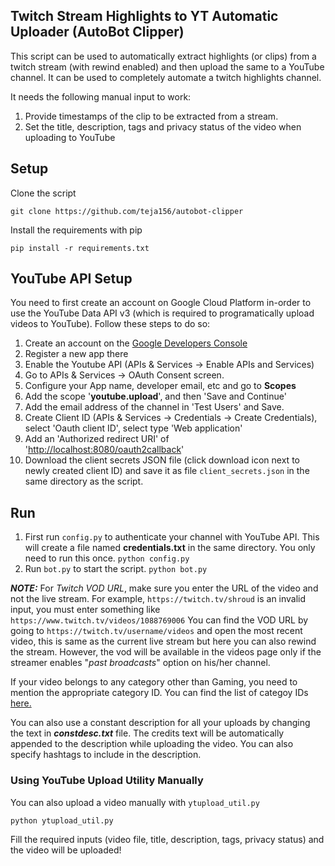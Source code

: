 ﻿## Twitch Stream Highlights to YT Automatic Uploader (AutoBot Clipper)

This script can be used to automatically extract highlights (or clips) from a twitch stream (with rewind enabled) and then upload the same to a YouTube channel. It can be used to completely automate a twitch highlights channel.

It needs the following manual input to work:
1. Provide timestamps of the clip to be extracted from a stream.
2. Set the title, description, tags and privacy status of the video when uploading to YouTube


## Setup
Clone the script

    git clone https://github.com/teja156/autobot-clipper

Install the requirements with pip

    pip install -r requirements.txt

## YouTube API Setup

You need to first create an account on Google Cloud Platform in-order to use the YouTube Data API v3 (which is required to programatically upload videos to YouTube). Follow these steps to do so:
1.  Create an account on the  [Google Developers Console](https://console.developers.google.com/)
2.  Register a new app there
3.  Enable the Youtube API (APIs & Services -> Enable APIs and Services)
4. Go to APIs & Services -> OAuth Consent screen.
5. Configure your App name, developer email, etc and go to **Scopes**
6. Add the scope '**youtube.upload**', and then 'Save and Continue'
7. Add the email address of the channel in 'Test Users' and Save.
8.  Create Client ID (APIs & Services -> Credentials -> Create Credentials), select 'Oauth client ID', select type 'Web application'
9.  Add an 'Authorized redirect URI' of '[http://localhost:8080/oauth2callback](http://localhost:8080/oauth2callback)'
10.  Download the client secrets JSON file (click download icon next to newly created client ID) and save it as file  `client_secrets.json`  in the same directory as the script.

## Run
1. First run `config.py` to authenticate your channel with YouTube API. This will create a file named **credentials.txt** in the same directory. You only need to run this once.
 `python config.py`
2. Run `bot.py` to start the script. 
`python bot.py`

***NOTE:*** For *Twitch VOD URL*, make sure you enter the URL of the video and not the live stream. For example, `https://twitch.tv/shroud` is an invalid input, you must enter something like `https://www.twitch.tv/videos/1088769006` 
You can find the VOD URL by going to `https://twitch.tv/username/videos` and open the most recent video, this is same as the current live stream but here you can also rewind the stream. However, the vod will be available in the videos page only if the streamer enables "*past broadcasts*" option on his/her channel.

If your video belongs to any category other than Gaming, you need to mention the appropriate category ID. You can find the list of categoy IDs [here.](https://gist.github.com/dgp/1b24bf2961521bd75d6c)

You can also use a constant description for all your uploads by changing the text in ***constdesc.txt*** file. The credits text will be automatically appended to the description while uploading the video. You can also specify hashtags to include in the description.
 

### Using YouTube Upload Utility Manually
You can also upload a video manually with `ytupload_util.py`

    python ytupload_util.py
Fill the required inputs (video file, title, description, tags, privacy status) and the video will be uploaded!
